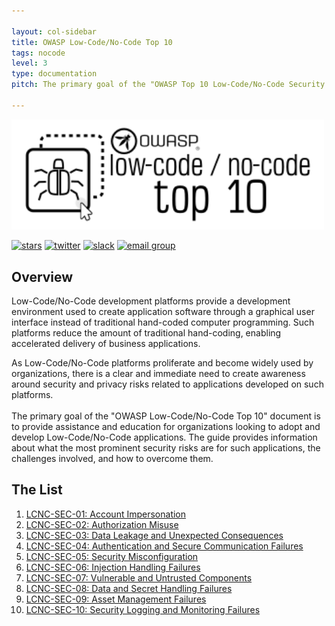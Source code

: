 ```yaml
---

layout: col-sidebar
title: OWASP Low-Code/No-Code Top 10
tags: nocode
level: 3
type: documentation
pitch: The primary goal of the "OWASP Top 10 Low-Code/No-Code Security Risks" document is to provide assistance and education for organizations looking to adopt and develop Low-Code/No-Code applications. The guide provides information about what are the most prominent security risks for such applications, the challenges involved, and how to overcome them.

---
```

<a href="https://owasp.org/www-project-top-10-low-code-no-code-security-risks/"><img src="assets/images/owasp-lcnc-top10-logo.png" alt="OWASP Low-Code/No-Code Top 10" width="500" /></a>

[![stars](https://img.shields.io/github/stars/OWASP/www-project-top-10-low-code-no-code-security-risks?icon=github&style=social)](https://github.com/OWASP/www-project-top-10-low-code-no-code-security-risks)
[![twitter](https://img.shields.io/twitter/follow/OWASPNoCode?icon=twitter&style=social&label=Follow)](https://twitter.com/intent/follow?screen_name=OWASPNoCode)
[![slack](https://img.shields.io/badge/slack-nocode-purple?logo=slack)](https://owasp.slack.com/archives/C02C6RU6G10)
[![email group](https://img.shields.io/badge/group-nocode-red?logo=Gmail)](https://groups.google.com/g/owasp-no-code-low-code)

## Overview
Low-Code/No-Code development platforms provide a development environment used to create application software through a graphical user interface instead of traditional hand-coded computer programming. 
Such platforms reduce the amount of traditional hand-coding, enabling accelerated delivery of business applications. 

As Low-Code/No-Code platforms proliferate and become widely used by organizations, there is a clear and immediate need to create awareness around security and privacy risks related to applications developed on such platforms.
<br>
<br>
The primary goal of the "OWASP Low-Code/No-Code Top 10" document is to provide assistance and education for organizations looking to adopt and develop Low-Code/No-Code applications. 
The guide provides information about what the most prominent security risks are for such applications, the challenges involved, and how to overcome them.

## The List

1. [LCNC-SEC-01: Account Impersonation](content/2022/en/LCNC-SEC-01-Account-Impersonation)
2. [LCNC-SEC-02: Authorization Misuse](content/2022/en/LCNC-SEC-02-Authorization-Misuse)
3. [LCNC-SEC-03: Data Leakage and Unexpected Consequences](content/2022/en/LCNC-SEC-03-Data-Leakage-and-Unexpected-Consequences)
4. [LCNC-SEC-04: Authentication and Secure Communication Failures](content/2022/en/LCNC-SEC-04-Authentication-and-Secure-Communication-Failures)
5. [LCNC-SEC-05: Security Misconfiguration](content/2022/en/LCNC-SEC-05-Security-Misconfiguration)
6. [LCNC-SEC-06: Injection Handling Failures](content/2022/en/LCNC-SEC-06-Injection-Handling-Failures)
7. [LCNC-SEC-07: Vulnerable and Untrusted Components](content/2022/en/LCNC-SEC-07-Vulnerable-and-Untrusted-Components)
8. [LCNC-SEC-08: Data and Secret Handling Failures](content/2022/en/LCNC-SEC-08-Data-and-Secret-Handling-Failures)
9. [LCNC-SEC-09: Asset Management Failures](content/2022/en/LCNC-SEC-09-Asset-Management-Failures)
10. [LCNC-SEC-10: Security Logging and Monitoring Failures](content/2022/en/LCNC-SEC-10-Security-Logging-and-Monitoring-Failures)
